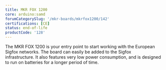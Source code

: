 ```yaml
---
title: MKR FOX 1200
core: arduino:samd
forumCategorySlug: '/mkr-boards/mkrfox1200/142'
certifications: [CE]
status: end-of-life
productCode: '128'
---
```


The MKR FOX 1200 is your entry point to start working with the European Sigfox networks. The board can easily be added to the Sigfox infrastructure. It also features very low power consumption, and is designed to run on batteries for a longer period of time.